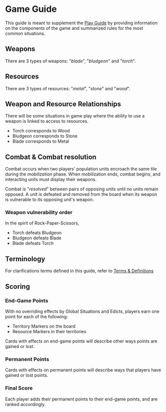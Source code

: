 # Game Guide

This guide is meant to supplement the [Play Guide](./Play-Guide.md) by providing information on the components
of the game and summarized rules for the most common situations.

## Weapons

There are 3 types of weapons: "*blade*", "*bludgeon*" and "*torch*".

## Resources

There are 3 types of resources: "*metal*", "*stone*" and "*wood*".

## Weapon and Resource Relationships

There will be some situations in game play where the ability to use a weapon is linked to access to resources.

 * Torch corresponds to Wood
 * Bludgeon corresponds to Stone
 * Blade corresponds to Metal

## Combat & Combat resolution

Combat occurs when two players' population units encroach the same tile during the *mobilization* phase. When mobilization
ends, combat begins, and interacting units must display their weapons.

Combat is "*resolved*" between pairs of opposing units until no units remain opposed. A unit is defeated and removed from
the board when its weapon is vulnerable to its opposing unit's weapon.

### Weapon vulnerability order

In the spirit of Rock-Paper-Scissors,

 * Torch defeats Bludgeon
 * Bludgeon defeats Blade
 * Blade defeats Torch

## Terminology

For clarifications terms defined in this guide, refer to [Terms & Definitions](./Jargon.md)

<!-- 
### Game Pieces

The following are pieces that players will interact with throughout the course of a game.
-->

<!--!include:./Jargon.md##Game Pieces###-->

## Scoring

### End-Game Points

With no overriding effects by Global Situations and Edicts, players earn one point for each of the following:

 * Territory Markers on the board
 * Resource Markers in their territories

Cards with effects on end-game points will describe other ways points are gained or lost.

### Permanent Points

Cards with effects on permanent points will describe ways that players have gained or lost points.

### Final Score

Each player adds their permanent points to their end-game points, and are ranked accordingly.
